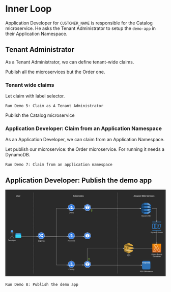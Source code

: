 # Inner Loop

Application Developer for `CUSTOMER_NAME` is responsible for the Catalog microservice.
He asks the Tenant Administrator to setup the `demo-app` in their Application Namespace.


## Tenant Administrator

As a Tenant Administrator, we can define tenant-wide claims.

Publish all the microservices but the Order one.


### Tenant wide claims

<!-- Service Binding informations will be pushed to all application namespaces for the given environment -->
Let claim with label selector.

```
Run Demo 5: Claim as A Tenant Administrator
```

Publish the Catalog microservice


### Application Developer: Claim from an Application Namespace

As an Application Developer, we can claim from an Application Namespace.

Let publish our microservice: the Order microservice.
For running it needs a DynamoDB.

```
Run Demo 7: Claim from an application namespace
```


## Application Developer: Publish the demo app


![image](../../imgs/demo-app-architecture.png)

```
Run Demo 8: Publish the demo app
```
